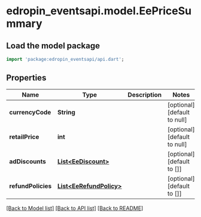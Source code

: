 # edropin_eventsapi.model.EePriceSummary

## Load the model package
```dart
import 'package:edropin_eventsapi/api.dart';
```

## Properties
Name | Type | Description | Notes
------------ | ------------- | ------------- | -------------
**currencyCode** | **String** |  | [optional] [default to null]
**retailPrice** | **int** |  | [optional] [default to null]
**adDiscounts** | [**List&lt;EeDiscount&gt;**](EeDiscount.md) |  | [optional] [default to []]
**refundPolicies** | [**List&lt;EeRefundPolicy&gt;**](EeRefundPolicy.md) |  | [optional] [default to []]

[[Back to Model list]](../README.md#documentation-for-models) [[Back to API list]](../README.md#documentation-for-api-endpoints) [[Back to README]](../README.md)


